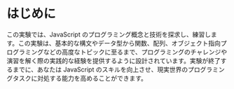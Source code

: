 # はじめに

この実験では、JavaScript のプログラミング概念と技術を探求し、練習します。この実験は、基本的な構文やデータ型から関数、配列、オブジェクト指向プログラミングなどの高度なトピックに至るまで、プログラミングのチャレンジや演習を解く際の実践的な経験を提供するように設計されています。実験が終了するまでに、あなたは JavaScript のスキルを向上させ、現実世界のプログラミングタスクに対処する能力を高めることができます。
